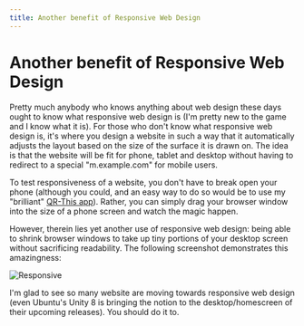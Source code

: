 ```yaml
---
title: Another benefit of Responsive Web Design
---
```

# Another benefit of Responsive Web Design

Pretty much anybody who knows anything about web design these days ought to know what responsive web design is (I'm pretty new to the game and I know what it is). For those who don't know what responsive web design is, it's where you design a website in such a way that it automatically adjusts the layout based on the size of the surface it is drawn on. The idea is that the website will be fit for phone, tablet and desktop without having to redirect to a special "m.example.com" for mobile users.

To test responsiveness of a website, you don't have to break open your phone (although you could, and an easy way to do so would be to use my "brilliant" [QR-This app](/blog/qr-that)). Rather, you can simply drag your browser window into the size of a phone screen and watch the magic happen.

However, therein lies yet another use of responsive web design: being able to shrink browser windows to take up tiny portions of your desktop screen without sacrificing readability. The following screenshot demonstrates this amazingness:

![Responsive](/blog-assets/responsive.png)

I'm glad to see so many website are moving towards responsive web design (even Ubuntu's Unity 8 is bringing the notion to the desktop/homescreen of their upcoming releases). You should do it to.
